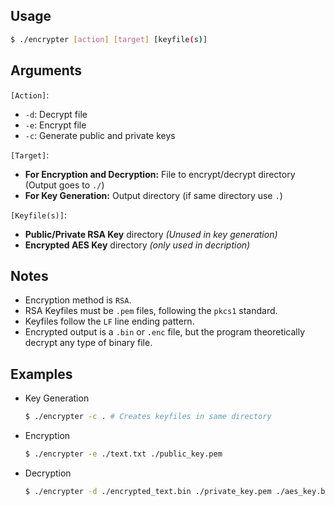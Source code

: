 ## Usage
```bash
$ ./encrypter [action] [target] [keyfile(s)]
```

## Arguments
`[Action]`: 
 * `-d`: Decrypt file 
 * `-e`: Encrypt file
 * `-c`: Generate public and private keys

`[Target]`:
 * **For Encryption and Decryption:** File to encrypt/decrypt directory (Output goes to `./`)
 * **For Key Generation:** Output directory (if same directory use `.`)

`[Keyfile(s)]`:  
 * **Public/Private RSA Key** directory _(Unused in key generation)_
 * **Encrypted AES Key** directory _(only used in decription)_

## Notes
 * Encryption method is `RSA`.
 * RSA Keyfiles must be `.pem` files, following the `pkcs1` standard.
 * Keyfiles follow the `LF` line ending pattern.
 * Encrypted output is a `.bin` or `.enc` file, but the program theoretically decrypt any type of binary file. 

## Examples

* Key Generation
    ```bash
    $ ./encrypter -c . # Creates keyfiles in same directory
    ```

* Encryption
    ```bash
    $ ./encrypter -e ./text.txt ./public_key.pem
    ```

* Decryption
    ```bash
    $ ./encrypter -d ./encrypted_text.bin ./private_key.pem ./aes_key.bin
    ```